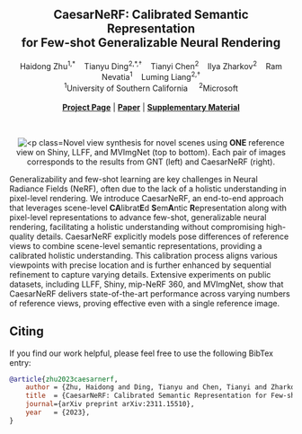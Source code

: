 <p align="center">

  <h2 align="center"><b>CaesarNeRF</b>: Calibrated Semantic Representation <br>for Few-shot Generalizable Neural Rendering</h2>
  <p align="center">
    <a style="text-decoration:none" href="https://haidongz-usc.github.io/">
                        Haidong Zhu</a><sup>1,*</sup>
    &nbsp;&nbsp;
    <a style="text-decoration:none" href="https://www.tianyuding.com/">
                        Tianyu Ding</a><sup>2,*,&dagger;</sup>
    &nbsp;&nbsp;
    <a style="text-decoration:none" href="https://scholar.google.com/citations?user=2BahjdkAAAAJ&hl=en">
                       Tianyi Chen</a><sup>2</sup>
    &nbsp;&nbsp;
    <a style="text-decoration:none" href="https://www.microsoft.com/applied-sciences/people/ilya-zharkov">
                    Ilya Zharkov</a><sup>2</sup>
    &nbsp;&nbsp;
    <a style="text-decoration:none" href="https://sites.usc.edu/iris-cvlab/professor-ram-nevatia/">
                     Ram Nevatia</a><sup>1</sup>
    &nbsp;&nbsp;
    <a style="text-decoration:none" href="https://sites.google.com/site/lumingliangshomepage/">
                     Luming Liang</a><sup>2,&dagger;</sup>
    <br>
    <sup>1</sup>University of Southern California &nbsp;&nbsp;&nbsp; <sup>2</sup>Microsoft
    <br>
    </br>
  <a href="https://haidongz-usc.github.io/project/caesarnerf"><strong>Project Page</strong></a> | <a href="https://arxiv.org/abs/2311.15510"><strong>Paper</strong></a> | <a href="https://haidongz-usc.github.io/project/pdf/caesar_supp.pdf"><strong>Supplementary Material</strong></a>
  </p>
</p>
<div align="center">
  <br>
  <img src="./teaser.png" alt="<p class="text-center" style="padding-top: 15px; margin-bottom: -3px;">Novel view synthesis for novel scenes using <span><strong>ONE</strong></span> reference view on Shiny, LLFF, and MVImgNet (top to bottom). Each pair of images corresponds to the results from GNT (left) and CaesarNeRF (right).</p>
</div>

Generalizability and few-shot learning are key challenges in Neural Radiance Fields (NeRF), often due to the lack of a holistic understanding in pixel-level rendering. We introduce CaesarNeRF, an end-to-end approach that leverages scene-level <strong>CA</strong>librat<strong>E</strong>d <strong>S</strong>em<strong>A</strong>ntic <strong>R</strong>epresentation along with pixel-level representations to advance few-shot, generalizable neural rendering, facilitating a holistic understanding without compromising high-quality details. CaesarNeRF explicitly models pose differences of reference views to combine scene-level semantic representations, providing a calibrated holistic understanding. This calibration process aligns various viewpoints with precise location and is further enhanced by sequential refinement to capture varying details. Extensive experiments on public datasets, including LLFF, Shiny, mip-NeRF 360, and MVImgNet, show that CaesarNeRF delivers state-of-the-art performance across varying numbers of reference views, proving effective even with a single reference image.
 
## Citing
If you find our work helpful, please feel free to use the following BibTex entry:
```BibTeX
@article{zhu2023caesarnerf,
    author = {Zhu, Haidong and Ding, Tianyu and Chen, Tianyi and Zharkov, Ilya and Nevatia, Ram and Liang, Luming},
    title  = {CaesarNeRF: Calibrated Semantic Representation for Few-shot Generalizable Neural Rendering},
    journal={arXiv preprint arXiv:2311.15510},
    year   = {2023},
}
```